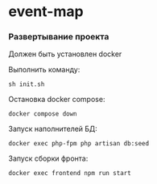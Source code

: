 # event-map

### Развертывание проекта
Должен быть установлен docker

Выполнить команду:
```shell
sh init.sh
```

Остановка docker compose:
```shell
docker compose down
```

Запуск наполнителей БД:
```shell
docker exec php-fpm php artisan db:seed
```

Запуск сборки фронта:
```shell
docker exec frontend npm run start
```
